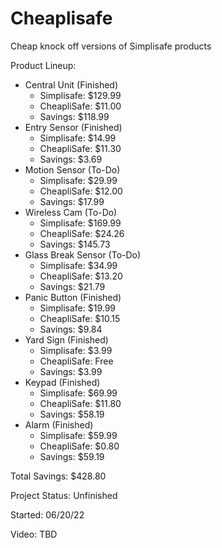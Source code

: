 # Cheaplisafe
Cheap knock off versions of Simplisafe products

Product Lineup:
- Central Unit (Finished)
  - Simplisafe: $129.99
  - CheapliSafe: $11.00
  - Savings: $118.99
- Entry Sensor (Finished)
  - Simplisafe: $14.99
  - CheapliSafe: $11.30
  - Savings: $3.69
- Motion Sensor (To-Do)
  - Simplisafe: $29.99
  - CheapliSafe: $12.00
  - Savings: $17.99
- Wireless Cam (To-Do)
  - Simplisafe: $169.99
  - CheapliSafe: $24.26
  - Savings: $145.73
- Glass Break Sensor (To-Do)
  - Simplisafe: $34.99
  - CheapliSafe: $13.20
  - Savings: $21.79
- Panic Button (Finished)
  - Simplisafe: $19.99
  - CheapliSafe: $10.15
  - Savings: $9.84
- Yard Sign (Finished)
  - Simplisafe: $3.99
  - CheapliSafe: Free
  - Savings: $3.99
- Keypad (Finished)
  - Simplisafe: $69.99
  - CheapliSafe: $11.80
  - Savings: $58.19
- Alarm (Finished)
  - Simplisafe: $59.99
  - CheapliSafe: $0.80
  - Savings: $59.19

Total Savings: $428.80 


Project Status: Unfinished

Started: 06/20/22

Video: TBD
